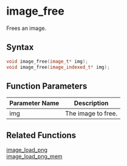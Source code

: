
# image_free

Frees an image.

## Syntax

```cpp
void image_free(image_t* img);
void image_free(image_indexed_t* img);
```

## Function Parameters

Parameter Name | Description
--- | ---
img | The image to free.

## Related Functions
  
[image_load_png](https://github.com/RandyGaul/cute_framework/blob/master/doc/graphics/image/image_load_png.md)  
[image_load_png_mem](https://github.com/RandyGaul/cute_framework/blob/master/doc/graphics/image/image_load_png_mem.md)  
